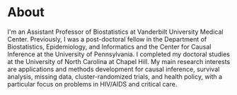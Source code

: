 # About

I'm an Assistant Professor of Biostatistics at Vanderbilt University Medical Center. Previously, I was a post-doctoral fellow in the Department of Biostatistics, Epidemiology, and Informatics and the Center for Causal Inference at the University of Pennsylvania. I completed my doctoral studies at the University of North Carolina at Chapel Hill. My main research interests are applications and methods development for causal inference, survival analysis, missing data, cluster-randomized trials, and health policy, with a particular focus on problems in HIV/AIDS and critical care.
